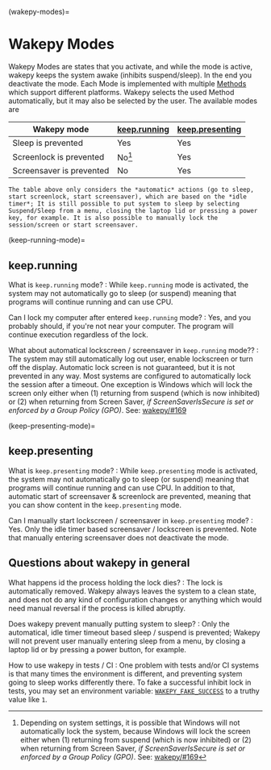 (wakepy-modes)=
# Wakepy Modes

Wakepy Modes are states that you activate, and while the mode is active, wakepy keeps the system awake (inhibits suspend/sleep). In the end you deactivate the mode. Each Mode is implemented with multiple [Methods](#wakepy-methods) which support different platforms. Wakepy selects the used Method automatically, but it may also be selected by the user. The available modes are

| Wakepy mode              | [keep.running](#keep-running-mode) | [keep.presenting](#keep-presenting-mode)|
| ------------------------ | ------------ | --------------- |
| Sleep is prevented       | Yes          | Yes             |
| Screenlock is prevented  | No[^win-slock]          | Yes             |
| Screensaver is prevented | No          | Yes             |

[^win-slock]: Depending on system settings, it is possible that Windows will not automatically lock the system, because Windows will lock the screen either when (1) returning from suspend (which is now inhibited) or (2) when returning from Screen Saver, *if ScreenSaverIsSecure is set or enforced by a Group Policy (GPO)*.  See: [wakepy/#169](https://github.com/fohrloop/wakepy/issues/169)

```{note}
The table above only considers the *automatic* actions (go to sleep, start screenlock, start screensaver), which are based on the *idle timer*; It is still possible to put system to sleep by selecting Suspend/Sleep from a menu, closing the laptop lid or pressing a power key, for example. It is also possible to manually lock the session/screen or start screensaver.
```

(keep-running-mode)=
## keep.running

What is `keep.running` mode?
: While `keep.running` mode is activated, the system may not automatically go to sleep (or suspend) meaning that programs will continue running and can use CPU.


Can I lock my computer after entered `keep.running` mode?
: Yes, and you probably should, if you're not near your computer. The program will
continue execution regardless of the lock.

What about automatical lockscreen / screensaver in `keep.running` mode??
: The system may still automatically log out user, enable lockscreen or turn off the
display. Automatic lock screen is not guaranteed, but it is  not prevented in any way. Most systems are configured to automatically lock the session after a timeout. One exception is Windows which will lock the screen only either when (1) returning from suspend (which is now inhibited) or (2) when returning from Screen Saver, *if ScreenSaverIsSecure is set or enforced by a Group Policy (GPO)*.  See: [wakepy/#169](https://github.com/fohrloop/wakepy/issues/169)

(keep-presenting-mode)=
## keep.presenting

What is `keep.presenting` mode?
: While `keep.presenting` mode is activated, the system may not automatically go to sleep (or
suspend) meaning that programs will continue running and can use CPU. In addition to
that, automatic start of screensaver & screenlock are prevented, meaning that you can
show content in the `keep.presenting` mode.

Can I manually start lockscreen / screensaver in `keep.presenting` mode?
: Yes. Only the idle timer based screensaver / lockscreen is prevented. Note that
manually entering screensaver does not deactivate the mode.



## Questions about wakepy in general

What happens id the process holding the lock dies?
: The lock is automatically removed. Wakepy always leaves the system to a clean state, and does not do any kind of configuration changes or anything which would need manual reversal if the process is killed abruptly.


Does wakepy prevent manually putting system to sleep?
: Only the  automatical, idle timer timeout based sleep / suspend is prevented; Wakepy will not prevent user manually entering sleep from a menu, by closing a laptop lid or by pressing a power button, for example.


How to use wakepy in tests / CI
: One problem with tests and/or CI systems is that many times the environment is different, and preventing system going to sleep works differently there. To fake a successful inhibit lock in tests, you may set an environment variable: [`WAKEPY_FAKE_SUCCESS`](#WAKEPY_FAKE_SUCCESS) to a truthy value like `1`.